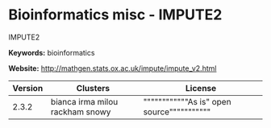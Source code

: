 # Bioinformatics misc - IMPUTE2

IMPUTE2

**Keywords:** bioinformatics

**Website:** <http://mathgen.stats.ox.ac.uk/impute/impute_v2.html>

| Version | Clusters | License |
| ------- | -------- | ------- |
| 2.3.2 | bianca irma milou rackham snowy | """"""""""""As is" open source""""""""""" |
